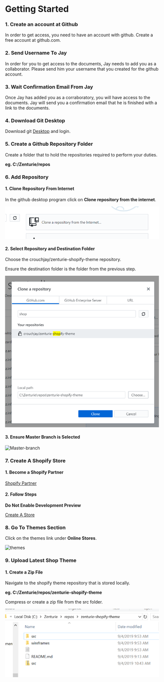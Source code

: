 # Getting Started

### 1. Create an account at Github

In order to get access, you need to have an account with github. Create a free account at github.com.

### 2. Send Username To Jay

In order for you to get access to the documents, Jay needs to add you as a collaborator. Please send him your username that you created for the github account.

### 3. Wait Confirmation Email From Jay

Once Jay has added you as a corraboratory, you will have access to the documents. Jay will send you a confirmation email that he is finished with a link to the documents.

### 4. Download Git Desktop

Download git [Desktop](https://desktop.github.com/) and login.

### 5. Create a Github Repository Folder

Create a folder that to hold the repositories required to perform your duties.

**eg. C:/Zenturie/repos**

### 6. Add Repository

#### 1. Clone Repository From Internet

In the github desktop program click on **Clone repository from the internet**.

![github-create-new-repo](/images/github-desktop-new-repo.PNG)

#### 2. Select Repository and Destination Folder

Choose the crouchjay/zenturie-shopify-theme repository.

Ensure the destination folder is the folder from the previous step.

![Clone-repository](/images/github-desktop-clone-repo.PNG)

#### 3. Ensure Master Branch is Selected

![Master-branch](/images/github-desktop-master-branch.PNG)

### 7. Create A Shopify Store

#### 1. Become a Shopify Partner

[Shopify Partner](https://www.shopify.com/partners)

#### 2. Follow Steps

**Do Not Enable Development Preview**

[Create A Store](https://help.shopify.com/en/partners/dashboard/development-stores)

### 8. Go To Themes Section

Click on the themes link under **Online Stores**.

![themes](/images/online-stores-themes.PNG)

### 9. Upload Latest Shop Theme

#### 1. Create a Zip File

Navigate to the shopify theme repository that is stored locally.

**eg. C:/Zenturie/repos/zenturie-shopify-theme**

Compress or create a zip file from the src folder.

![shopify-theme-zip](/images/shopify-theme-zip-file.PNG)
